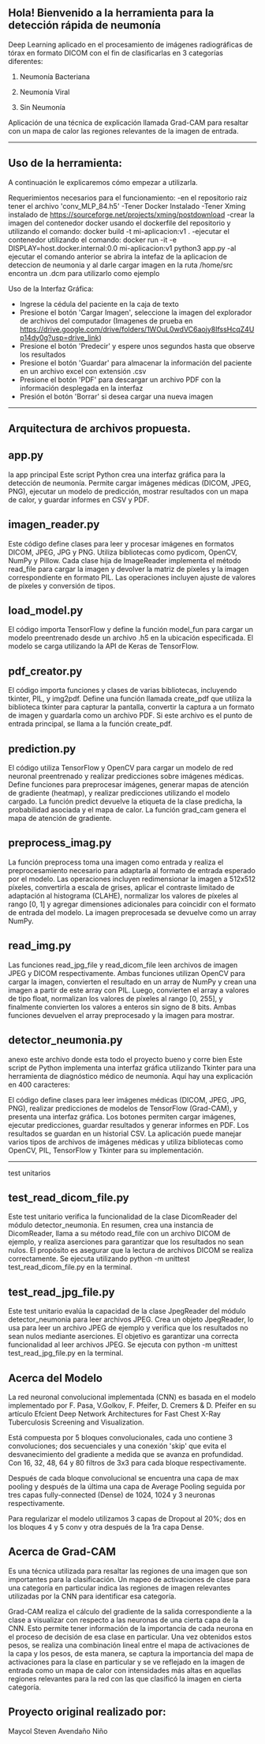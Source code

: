 ## Hola! Bienvenido a la herramienta para la detección rápida de neumonía

Deep Learning aplicado en el procesamiento de imágenes radiográficas de tórax en formato DICOM con el fin de clasificarlas en 3 categorías diferentes:

1. Neumonía Bacteriana

2. Neumonía Viral

3. Sin Neumonía

Aplicación de una técnica de explicación llamada Grad-CAM para resaltar con un mapa de calor las regiones relevantes de la imagen de entrada.

---

## Uso de la herramienta:

A continuación le explicaremos cómo empezar a utilizarla.

Requerimientos necesarios para el funcionamiento:
-en el repositorio raiz tener el archivo 'conv_MLP_84.h5'
-Tener Docker Instalado
-Tener Xming instalado de https://sourceforge.net/projects/xming/postdownload
-crear la imagen del contenedor docker usando el dockerfile del repositorio y utilizando el comando:
    docker build -t mi-aplicacion:v1 .
-ejecutar el contenedor utilizando el comando: 
    docker run -it  -e DISPLAY=host.docker.internal:0.0 mi-aplicacion:v1 python3 app.py
-al ejecutar el comando anterior se abrira la intefaz de la aplicacion de deteccion de neumonia y al darle cargar imagen en la ruta /home/src encontra un .dcm para utilizarlo como ejemplo



Uso de la Interfaz Gráfica:

- Ingrese la cédula del paciente en la caja de texto
- Presione el botón 'Cargar Imagen', seleccione la imagen del explorador de archivos del computador (Imagenes de prueba en https://drive.google.com/drive/folders/1WOuL0wdVC6aojy8IfssHcqZ4Up14dy0g?usp=drive_link)
- Presione el botón 'Predecir' y espere unos segundos hasta que observe los resultados
- Presione el botón 'Guardar' para almacenar la información del paciente en un archivo excel con extensión .csv
- Presione el botón 'PDF' para descargar un archivo PDF con la información desplegada en la interfaz
- Presión el botón 'Borrar' si desea cargar una nueva imagen

---

## Arquitectura de archivos propuesta.
 
## app.py
la app principal
Este script Python crea una interfaz gráfica para la detección de neumonía. Permite cargar imágenes médicas (DICOM, JPEG, PNG), ejecutar un modelo de predicción, mostrar resultados con un mapa de calor, y guardar informes en CSV y PDF.

## imagen_reader.py 
Este código define clases para leer y procesar imágenes en formatos DICOM, JPEG, JPG y PNG. Utiliza bibliotecas como pydicom, OpenCV, NumPy y Pillow. Cada clase hija de ImageReader implementa el método read_file para cargar la imagen y devolver la matriz de píxeles y la imagen correspondiente en formato PIL. Las operaciones incluyen ajuste de valores de píxeles y conversión de tipos.

## load_model.py
El código importa TensorFlow y define la función model_fun para cargar un modelo preentrenado desde un archivo .h5 en la ubicación especificada. El modelo se carga utilizando la API de Keras de TensorFlow.

## pdf_creator.py
El código importa funciones y clases de varias bibliotecas, incluyendo tkinter, PIL, y img2pdf. Define una función llamada create_pdf que utiliza la biblioteca tkinter para capturar la pantalla, convertir la captura a un formato de imagen y guardarla como un archivo PDF. Si este archivo es el punto de entrada principal, se llama a la función create_pdf.

## prediction.py
El código utiliza TensorFlow y OpenCV para cargar un modelo de red neuronal preentrenado y realizar predicciones sobre imágenes médicas. Define funciones para preprocesar imágenes, generar mapas de atención de gradiente (heatmap), y realizar predicciones utilizando el modelo cargado. La función predict devuelve la etiqueta de la clase predicha, la probabilidad asociada y el mapa de calor. La función grad_cam genera el mapa de atención de gradiente.

## preprocess_imag.py

La función preprocess toma una imagen como entrada y realiza el preprocesamiento necesario para adaptarla al formato de entrada esperado por el modelo. Las operaciones incluyen redimensionar la imagen a 512x512 píxeles, convertirla a escala de grises, aplicar el contraste limitado de adaptación al histograma (CLAHE), normalizar los valores de píxeles al rango [0, 1] y agregar dimensiones adicionales para coincidir con el formato de entrada del modelo. La imagen preprocesada se devuelve como un array NumPy.

## read_img.py
Las funciones read_jpg_file y read_dicom_file leen archivos de imagen JPEG y DICOM respectivamente. Ambas funciones utilizan OpenCV para cargar la imagen, convierten el resultado en un array de NumPy y crean una imagen a partir de este array con PIL. Luego, convierten el array a valores de tipo float, normalizan los valores de píxeles al rango [0, 255], y finalmente convierten los valores a enteros sin signo de 8 bits. Ambas funciones devuelven el array preprocesado y la imagen para mostrar.

## detector_neumonia.py
anexo este archivo donde esta todo el proyecto bueno y corre bien
Este script de Python implementa una interfaz gráfica utilizando Tkinter para una herramienta de diagnóstico médico de neumonía. Aquí hay una explicación en 400 caracteres:

El código define clases para leer imágenes médicas (DICOM, JPEG, JPG, PNG), realizar predicciones de modelos de TensorFlow (Grad-CAM), y presenta una interfaz gráfica. Los botones permiten cargar imágenes, ejecutar predicciones, guardar resultados y generar informes en PDF. Los resultados se guardan en un historial CSV. La aplicación puede manejar varios tipos de archivos de imágenes médicas y utiliza bibliotecas como OpenCV, PIL, TensorFlow y Tkinter para su implementación.


---
test unitarios
## test_read_dicom_file.py
Este test unitario verifica la funcionalidad de la clase DicomReader del módulo detector_neumonia. En resumen, crea una instancia de DicomReader, llama a su método read_file con un archivo DICOM de ejemplo, y realiza aserciones para garantizar que los resultados no sean nulos. El propósito es asegurar que la lectura de archivos DICOM se realiza correctamente. Se ejecuta utilizando python -m unittest test_read_dicom_file.py en la terminal.

## test_read_jpg_file.py
Este test unitario evalúa la capacidad de la clase JpegReader del módulo detector_neumonia para leer archivos JPEG. Crea un objeto JpegReader, lo usa para leer un archivo JPEG de ejemplo y verifica que los resultados no sean nulos mediante aserciones. El objetivo es garantizar una correcta funcionalidad al leer archivos JPEG. Se ejecuta con python -m unittest test_read_jpg_file.py en la terminal.

## Acerca del Modelo

La red neuronal convolucional implementada (CNN) es basada en el modelo implementado por F. Pasa, V.Golkov, F. Pfeifer, D. Cremers & D. Pfeifer
en su artículo Efcient Deep Network Architectures for Fast Chest X-Ray Tuberculosis Screening and Visualization.

Está compuesta por 5 bloques convolucionales, cada uno contiene 3 convoluciones; dos secuenciales y una conexión 'skip' que evita el desvanecimiento del gradiente a medida que se avanza en profundidad.
Con 16, 32, 48, 64 y 80 filtros de 3x3 para cada bloque respectivamente.

Después de cada bloque convolucional se encuentra una capa de max pooling y después de la última una capa de Average Pooling seguida por tres capas fully-connected (Dense) de 1024, 1024 y 3 neuronas respectivamente.

Para regularizar el modelo utilizamos 3 capas de Dropout al 20%; dos en los bloques 4 y 5 conv y otra después de la 1ra capa Dense.

## Acerca de Grad-CAM

Es una técnica utilizada para resaltar las regiones de una imagen que son importantes para la clasificación. Un mapeo de activaciones de clase para una categoría en particular indica las regiones de imagen relevantes utilizadas por la CNN para identificar esa categoría.

Grad-CAM realiza el cálculo del gradiente de la salida correspondiente a la clase a visualizar con respecto a las neuronas de una cierta capa de la CNN. Esto permite tener información de la importancia de cada neurona en el proceso de decisión de esa clase en particular. Una vez obtenidos estos pesos, se realiza una combinación lineal entre el mapa de activaciones de la capa y los pesos, de esta manera, se captura la importancia del mapa de activaciones para la clase en particular y se ve reflejado en la imagen de entrada como un mapa de calor con intensidades más altas en aquellas regiones relevantes para la red con las que clasificó la imagen en cierta categoría.

## Proyecto original realizado por:
Maycol Steven Avendaño Niño 